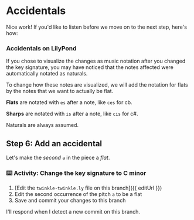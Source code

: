 # Accidentals

Nice work! If you'd like to listen before we move on to the next step, here's how:

### Accidentals on LilyPond

If you chose to visualize the changes as music notation after you changed the key signature, you may have noticed that the notes affected were automatically notated as naturals.

To change how these notes are visualized, we will add the notation for flats by the notes that we want to actually be flat.

**Flats** are notated with `es` after a note, like `ces` for cb.

**Sharps** are notated with `is` after a note, like `cis` for c#.

Naturals are always assumed.

## Step 6: Add an accidental

Let's make the _second_ `a` in the piece a _flat_.

### :keyboard: Activity: Change the key signature to C minor

1. [Edit the `twinkle-twinkle.ly` file on this branch]({{ editUrl }})
2. Edit the second occurrence of the pitch `a` to be a flat
3. Save and commit your changes to this branch

I'll respond when I detect a new commit on this branch.